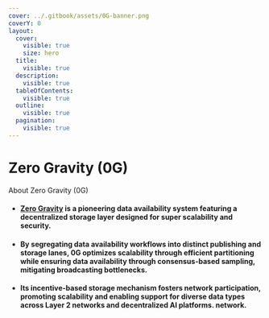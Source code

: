 ```yaml
---
cover: ../.gitbook/assets/0G-banner.png
coverY: 0
layout:
  cover:
    visible: true
    size: hero
  title:
    visible: true
  description:
    visible: true
  tableOfContents:
    visible: true
  outline:
    visible: true
  pagination:
    visible: true
---
```


# Zero Gravity (0G)

About Zero Gravity (0G)

* #### [**Zero Gravity**](https://0g.ai/) is a pioneering data availability system featuring a decentralized storage layer designed for super scalability and security.
* #### By segregating data availability workflows into distinct publishing and storage lanes, 0G optimizes scalability through efficient partitioning while ensuring data availability through consensus-based sampling, mitigating broadcasting bottlenecks.
* #### Its incentive-based storage mechanism fosters network participation, promoting scalability and enabling support for diverse data types across Layer 2 networks and decentralized AI platforms. network.
